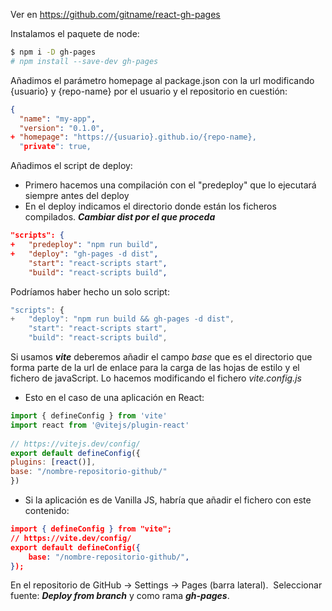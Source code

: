 Ver en https://github.com/gitname/react-gh-pages

Instalamos el paquete de node:
```bash
$ npm i -D gh-pages
# npm install --save-dev gh-pages
```
Añadimos el parámetro homepage al package.json con la url modificando {usuario} y {repo-name} por el usuario y el repositorio en cuestión:
```json
{
  "name": "my-app",
  "version": "0.1.0",
+ "homepage": "https://{usuario}.github.io/{repo-name},
  "private": true,
```

Añadimos el script de deploy:
- Primero hacemos una compilación con el "predeploy" que lo ejecutará siempre antes del deploy
- En el deploy indicamos el directorio donde están los ficheros compilados. ***Cambiar dist por el que proceda***

```json
"scripts": {
+   "predeploy": "npm run build",
+   "deploy": "gh-pages -d dist",
    "start": "react-scripts start",
    "build": "react-scripts build",
```

Podríamos haber hecho un solo script:
```js
"scripts": {
+   "deploy": "npm run build && gh-pages -d dist",
    "start": "react-scripts start",
    "build": "react-scripts build",
```

Si usamos ***vite*** deberemos añadir el campo *base* que es el directorio que forma parte de la url de enlace para la carga de las hojas de estilo y el fichero de javaScript.
Lo hacemos modificando el fichero *vite.config.js*
- Esto en el caso de una aplicación en React:
```js
import { defineConfig } from 'vite'  
import react from '@vitejs/plugin-react'  
  
// https://vitejs.dev/config/  
export default defineConfig({  
plugins: [react()],  
base: "/nombre-repositorio-github/"  
})
```
- Si la aplicación es de Vanilla JS, habría que añadir el fichero con este contenido:
```json
import { defineConfig } from "vite";
// https://vite.dev/config/
export default defineConfig({
	base: "/nombre-repositorio-github/",
});
```


En el repositorio de GitHub -> Settings -> Pages (barra lateral).
 Seleccionar fuente: ***Deploy from branch*** y como rama ***gh-pages***.
 